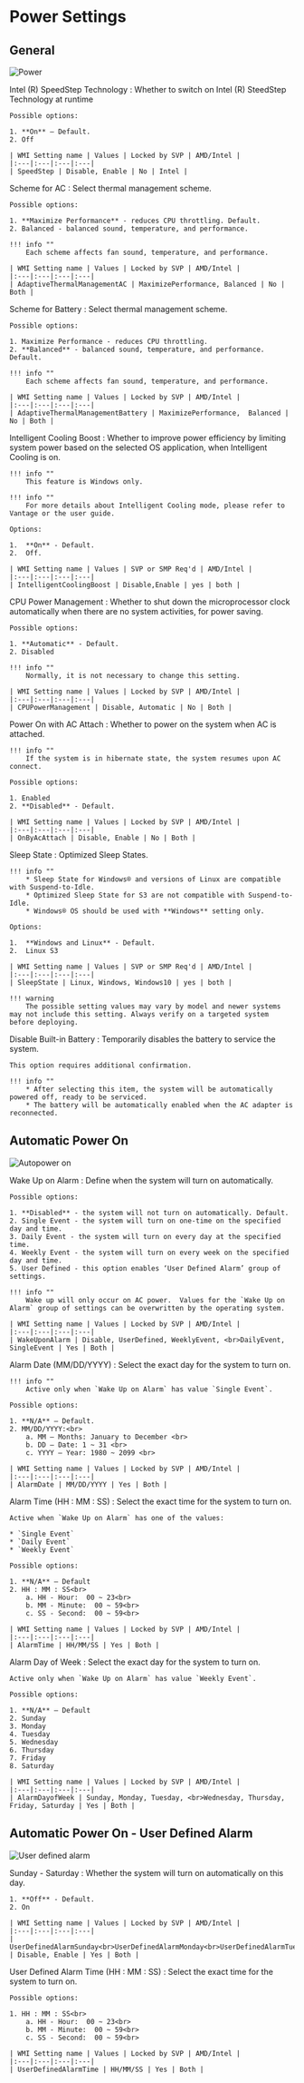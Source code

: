 # Power Settings

## General

![Power](https://cdrt.github.io/mk_docs/ref/bios/settings/thinkpad/img/tp_power.png)

Intel (R) SpeedStep Technology
:  Whether to switch on Intel (R) SteedStep Technology at runtime

    Possible options:

    1. **On** – Default.
    2. Off

    | WMI Setting name | Values | Locked by SVP | AMD/Intel |
    |:---|:---|:---|:---|
    | SpeedStep | Disable, Enable | No | Intel |

Scheme for AC
:  Select thermal management scheme.

    Possible options:

    1. **Maximize Performance** - reduces CPU throttling. Default.
    2. Balanced - balanced sound, temperature, and performance.

    !!! info ""
        Each scheme affects fan sound, temperature, and performance.

    | WMI Setting name | Values | Locked by SVP | AMD/Intel |
    |:---|:---|:---|:---|
    | AdaptiveThermalManagementAC | MaximizePerformance, Balanced | No | Both |

Scheme for Battery
:  Select thermal management scheme.

    Possible options:

    1. Maximize Performance - reduces CPU throttling.
    2. **Balanced** - balanced sound, temperature, and performance. Default.

    !!! info ""
        Each scheme affects fan sound, temperature, and performance.

    | WMI Setting name | Values | Locked by SVP | AMD/Intel |
    |:---|:---|:---|:---|
    | AdaptiveThermalManagementBattery | MaximizePerformance,  Balanced | No | Both |

Intelligent Cooling Boost
:  Whether to  improve power efficiency by limiting system power based on the selected OS application, when Intelligent Cooling is on.

    !!! info ""
        This feature is Windows only.

    !!! info ""
        For more details about Intelligent Cooling mode, please refer to Vantage or the user guide.

    Options:

    1.  **On** - Default.
    2.  Off.

    | WMI Setting name | Values | SVP or SMP Req'd | AMD/Intel |
    |:---|:---|:---|:---|
    | IntelligentCoolingBoost | Disable,Enable | yes | both |

CPU Power Management
:  Whether to shut down the microprocessor clock automatically when there are no system activities, for power saving.

    Possible options:

    1. **Automatic** - Default.
    2. Disabled

    !!! info ""
        Normally, it is not necessary to change this setting.

    | WMI Setting name | Values | Locked by SVP | AMD/Intel |
    |:---|:---|:---|:---|
    | CPUPowerManagement | Disable, Automatic | No | Both |

Power On with AC Attach
:  Whether to power on the system when AC is attached.

    !!! info ""
        If the system is in hibernate state, the system resumes upon AC connect.

    Possible options:

    1. Enabled
    2. **Disabled** - Default.

    | WMI Setting name | Values | Locked by SVP | AMD/Intel |
    |:---|:---|:---|:---|
    | OnByAcAttach | Disable, Enable | No | Both |

Sleep State
:  Optimized Sleep States.

    !!! info ""
        * Sleep State for Windows® and versions of Linux are compatible with Suspend-to-Idle.
        * Optimized Sleep State for S3 are not compatible with Suspend-to-Idle.
        * Windows® OS should be used with **Windows** setting only.

    Options:

    1.  **Windows and Linux** - Default.
    2.  Linux S3

    | WMI Setting name | Values | SVP or SMP Req'd | AMD/Intel |
    |:---|:---|:---|:---|
    | SleepState | Linux, Windows, Windows10 | yes | both |

    !!! warning
        The possible setting values may vary by model and newer systems may not include this setting. Always verify on a targeted system before deploying.

Disable Built-in Battery
:  Temporarily disables the battery to service the system.

    This option requires additional confirmation.

    !!! info ""
        * After selecting this item, the system will be automatically powered off, ready to be serviced.
        * The battery will be automatically enabled when the AC adapter is reconnected.

## Automatic Power On

![Autopower on](https://cdrt.github.io/mk_docs/ref/bios/settings/thinkpad/img/tp_autopoweron.png)

Wake Up on Alarm
:  Define when the system will turn on automatically.

    Possible options:

    1. **Disabled** - the system will not turn on automatically. Default.
    2. Single Event - the system will turn on one-time on the specified day and time.
    3. Daily Event - the system will turn on every day at the specified time.
    4. Weekly Event - the system will turn on every week on the specified day and time.
    5. User Defined - this option enables ‘User Defined Alarm’ group of settings.

    !!! info ""
        Wake up will only occur on AC power.  Values for the `Wake Up on Alarm` group of settings can be overwritten by the operating system.

    | WMI Setting name | Values | Locked by SVP | AMD/Intel |
    |:---|:---|:---|:---|
    | WakeUponAlarm | Disable, UserDefined, WeeklyEvent, <br>DailyEvent, SingleEvent | Yes | Both |

Alarm Date (MM/DD/YYYY)
:  Select the exact day for the system to turn on.

    !!! info ""
        Active only when `Wake Up on Alarm` has value `Single Event`.

    Possible options:

    1. **N/A** – Default.
    2. MM/DD/YYYY:<br>
        a. MM – Months: January to December <br>
        b. DD – Date: 1 ~ 31 <br>
        c. YYYY – Year: 1980 ~ 2099 <br>

    | WMI Setting name | Values | Locked by SVP | AMD/Intel |
    |:---|:---|:---|:---|
    | AlarmDate | MM/DD/YYYY | Yes | Both |

Alarm Time (HH : MM : SS)
:  Select the exact time for the system to turn on.

    Active when `Wake Up on Alarm` has one of the values:

    * `Single Event`
    * `Daily Event`
    * `Weekly Event`

    Possible options:

    1. **N/A** – Default
    2. HH : MM : SS<br>
        a. HH - Hour:  00 ~ 23<br>
        b. MM - Minute:  00 ~ 59<br>
        c. SS - Second:  00 ~ 59<br>

    | WMI Setting name | Values | Locked by SVP | AMD/Intel |
    |:---|:---|:---|:---|
    | AlarmTime | HH/MM/SS | Yes | Both |

Alarm Day of Week
:  Select the exact day for the system to turn on.

    Active only when `Wake Up on Alarm` has value `Weekly Event`.

    Possible options:

    1. **N/A** – Default
    2. Sunday
    3. Monday
    4. Tuesday
    5. Wednesday
    6. Thursday
    7. Friday
    8. Saturday

    | WMI Setting name | Values | Locked by SVP | AMD/Intel |
    |:---|:---|:---|:---|
    | AlarmDayofWeek | Sunday, Monday, Tuesday, <br>Wednesday, Thursday, Friday, Saturday | Yes | Both |

## Automatic Power On - User Defined Alarm

![User defined alarm](https://cdrt.github.io/mk_docs/ref/bios/settings/thinkpad/img/tp_autopoweronuserdefined.png)

Sunday - Saturday
:  Whether the system will turn on automatically on this day.

    1. **Off** - Default.
    2. On

    | WMI Setting name | Values | Locked by SVP | AMD/Intel |
    |:---|:---|:---|:---|
    | UserDefinedAlarmSunday<br>UserDefinedAlarmMonday<br>UserDefinedAlarmTuesday<br>UserDefinedAlarmWednesday<br>UserDefinedAlarmThursday<br>UserDefinedAlarmFriday<br>UserDefinedAlarmSaturday | Disable, Enable | Yes | Both |

User Defined Alarm Time (HH : MM : SS)
:  Select the exact time for the system to turn on.

    Possible options:

    1. HH : MM : SS<br>
        a. HH - Hour:  00 ~ 23<br>
        b. MM - Minute:  00 ~ 59<br>
        c. SS - Second:  00 ~ 59<br>

    | WMI Setting name | Values | Locked by SVP | AMD/Intel |
    |:---|:---|:---|:---|
    | UserDefinedAlarmTime | HH/MM/SS | Yes | Both |
